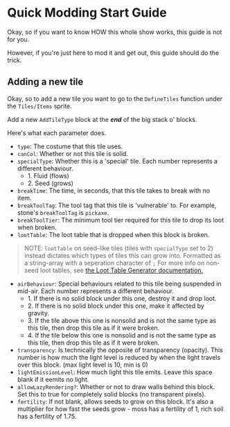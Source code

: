 # Quick Modding Start Guide
Okay, so if you want to know HOW this whole show works, this guide is not for you.

However, if you're just here to mod it and get out, this guide should do the trick.

## Adding a new tile

Okay, so to add a new tile you want to go to the `DefineTiles` function under the `Tiles/Items` sprite.

Add a new `AddTileType` block at the ***end*** of the big stack o' blocks.

Here's what each parameter does.

- `type`: The costume that this tile uses.
- `canCol`: Whether or not this tile is solid.
- `specialType`: Whether this is a 'special' tile. Each number represents a different behaviour.
    - 1\. Fluid (flows)
    - 2\. Seed (grows)
- `breakTime`: The time, in seconds, that this tile takes to break with no item.
- `breakToolTag`: The tool tag that this tile is 'vulnerable' to. For example, stone's `breakToolTag` is `pickaxe`.
- `breakToolTier`: The minimum tool tier required for this tile to drop its loot when broken.
- `lootTable`: The loot table that is dropped when this block is broken.
> NOTE: `lootTable` on seed-like tiles (tiles with `specialType` set to 2) instead dictates which types of tiles this can grow into. Formatted as a string-array with a seperation character of `;`
> For more info on non-seed loot tables, see [the Loot Table Generator documentation.](../Tools/LootTableGenerator.md)
- `airBehaviour`: Special behaviours related to this tile being suspended in mid-air. Each number represents a different behaviour.
    - 1\. If there is no solid block under this one, destroy it and drop loot.
    - 2\. If there is no solid block under this one, make it affected by gravity.
    - 3\. If the tile above this one is nonsolid and is not the same type as this tile, then drop this tile as if it were broken.
    - 4\. If the tile below this one is nonsolid and is not the same type as this tile, then drop this tile as if it were broken.
- `transparency`: Is technically the opposite of transparency (opacity). This number is how much the light level is reduced by when the light travels over this block. (max light level is 10, min is 0)
- `lightEmissionLevel`: How much light this tile emits. Leave this space blank if it eemits no light.
- `allowLazyRendering?`: Whether or not to draw walls behind this block. Set this to true for completely solid blocks (no transparent pixels).
- `fertility`: If not blank, allows seeds to grow on this block. It's also a multiplier for how fast the seeds grow - moss has a fertility of 1, rich soil has a fertility of 1.75.